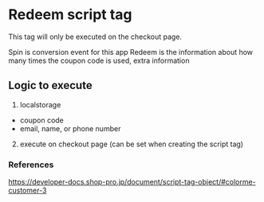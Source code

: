 # Redeem script tag

This tag will only be executed on the checkout page.

Spin is conversion event for this app
Redeem is the information about how many times the coupon code is used, extra information

## Logic to execute

1. localstorage

- coupon code
- email, name, or phone number

2. execute on checkout page (can be set when creating the script tag)

### References

https://developer-docs.shop-pro.jp/document/script-tag-object/#colorme-customer-3

